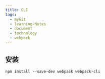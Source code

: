 ```yaml
---
title: CLI
tags:
  - myGit
  - learning-Notes
  - document
  - technology
  - webpack
---
```


## 安装

`npm install --save-dev webpack webpack-cli`